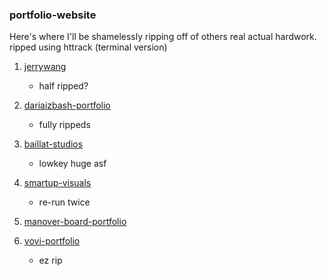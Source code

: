 ### portfolio-website

Here's where I'll be shamelessly ripping off of others real actual hardwork.
ripped using httrack (terminal version)
1. [jerrywang](https://www.jw.works/)
    - half ripped?


2. [dariaizbash-portfolio](https://www.dariaizbash.com/)
    - fully rippeds

3. [baillat-studios](https://baillatstudio.com/en)
    - lowkey huge asf

4. [smartup-visuals](https://smartupvisuals.com/)
    - re-run twice


5. [manover-board-portfolio](https://manoverboard.com/)


6. [vovi-portfolio](https://www.vovi.studio/)
    - ez rip
